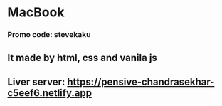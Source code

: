 # MacBook
### Promo code: stevekaku
## It made by html, css and vanila js
## Liver server: https://pensive-chandrasekhar-c5eef6.netlify.app


